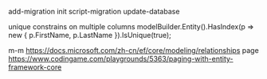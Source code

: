 ﻿add-migration  init
script-migration
update-database

unique constrains on multiple columns
modelBuilder.Entity<Person>().HasIndex(p => new { p.FirstName, p.LastName }).IsUnique(true);

m-m
https://docs.microsoft.com/zh-cn/ef/core/modeling/relationships
page
https://www.codingame.com/playgrounds/5363/paging-with-entity-framework-core


